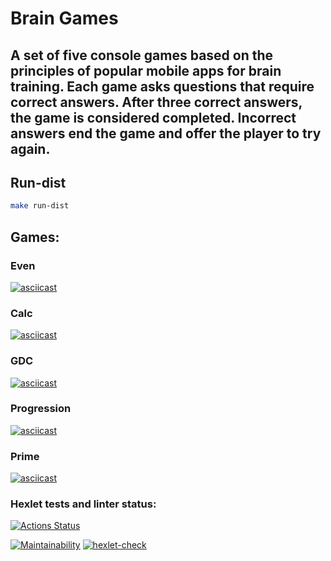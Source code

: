 # Brain Games
## A set of five console games based on the principles of popular mobile apps for brain training. Each game asks questions that require correct answers. After three correct answers, the game is considered completed. Incorrect answers end the game and offer the player to try again.

## Run-dist

```bash
make run-dist
```

## Games:
### Even
[![asciicast](https://asciinema.org/a/Zj9FJBsuyLuDTekoNl6HdrR6p.svg)](https://asciinema.org/a/Zj9FJBsuyLuDTekoNl6HdrR6p)

### Calc
[![asciicast](https://asciinema.org/a/JdaQ6dSBPyO31ssxYJQksztsn.svg)](https://asciinema.org/a/JdaQ6dSBPyO31ssxYJQksztsn)

### GDC
[![asciicast](https://asciinema.org/a/tLVZJJBQBG6oX7IjiWnZEsU1z.svg)](https://asciinema.org/a/tLVZJJBQBG6oX7IjiWnZEsU1z)

### Progression
[![asciicast](https://asciinema.org/a/zQR1KAS9XJB7AXoN4ATJMVoXX.svg)](https://asciinema.org/a/zQR1KAS9XJB7AXoN4ATJMVoXX)

### Prime
[![asciicast](https://asciinema.org/a/vLUc3UJGKjHJsXXZ5muai74zC.svg)](https://asciinema.org/a/vLUc3UJGKjHJsXXZ5muai74zC)

### Hexlet tests and linter status:
[![Actions Status](https://github.com/sergeycherkasovv/java-project-61/actions/workflows/hexlet-check.yml/badge.svg)](https://github.com/sergeycherkasovv/java-project-61/actions)

[![Maintainability](https://api.codeclimate.com/v1/badges/644fe54243088980957b/maintainability)](https://codeclimate.com/github/sergeycherkasovv/java-project-61/maintainability)
[![hexlet-check](https://github.com/sergeycherkasovv/java-project-61/actions/workflows/hexlet-check.yml/badge.svg)](https://github.com/sergeycherkasovv/java-project-61/actions/workflows/hexlet-check.yml)
